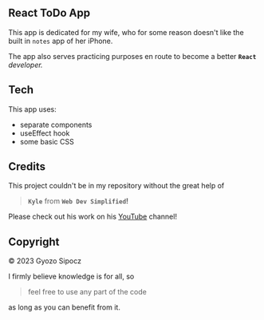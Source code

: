 ## React ToDo App
This app is dedicated for my wife, who for some reason doesn't like the built in `notes` app of her iPhone.

The app also serves practicing purposes en route to become a better **`React`** *developer.*

## Tech
This app uses:
- separate components
- useEffect hook
- some basic CSS

## Credits

This project couldn't be in my repository without the great help of 
> **`Kyle`** from **`Web Dev Simplified`!**

Please check out his work on his [YouTube](https://www.youtube.com/@WebDevSimplified) channel!

## Copyright
&copy; 2023 Gyozo Sipocz

I firmly believe knowledge is for all, so
> feel free to use any part of the code

as long as you can benefit from it.

